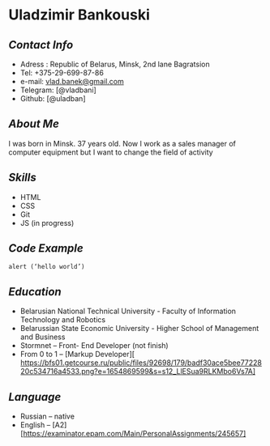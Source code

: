 # **Uladzimir Bankouski**
## *Contact Info*
+	Adress :  Republic of  Belarus, Minsk, 2nd lane Bagratsion
+	Tel: +375-29-699-87-86
+	e-mail: vlad.banek@gmail.com
+	Telegram: [@vladbani]
+	Github:  [@uladban]
## *About Me*
I was born in Minsk. 37 years old. Now I work as a sales manager of computer equipment but I want to change the field of activity
## *Skills*
+ HTML
+ CSS
+ Git
+ JS (in progress)
## *Code Example*
```
alert (‘hello world’)
```
## *Education*
+	Belarusian National Technical University - Faculty of Information Technology and Robotics
+	Belarussian State Economic University - Higher School of Management and Business
+	Stormnet – Front- End Developer (not finish)
+	From 0 to 1 – [Markup Developer][ https://bfs01.getcourse.ru/public/files/92698/179/badf30ace5bee7722820c534716a4533.png?e=1654869599&s=s12_LlESua9RLKMbo6Vs7A] 
## *Language*
+	Russian – native
+	English – [A2] [https://examinator.epam.com/Main/PersonalAssignments/245657]

